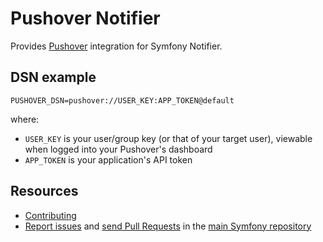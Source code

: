 Pushover Notifier
=================

Provides [Pushover](https://pushover.net) integration for Symfony Notifier.

DSN example
-----------

```
PUSHOVER_DSN=pushover://USER_KEY:APP_TOKEN@default
```

where:

- `USER_KEY` is your user/group key (or that of your target user), viewable when logged into your Pushover's dashboard
- `APP_TOKEN` is your application's API token

Resources
---------

* [Contributing](https://symfony.com/doc/current/contributing/index.html)
* [Report issues](https://github.com/symfony/symfony/issues) and
  [send Pull Requests](https://github.com/symfony/symfony/pulls)
  in the [main Symfony repository](https://github.com/symfony/symfony)
